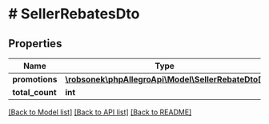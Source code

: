 # # SellerRebatesDto

## Properties

Name | Type | Description | Notes
------------ | ------------- | ------------- | -------------
**promotions** | [**\robsonek\phpAllegroApi\Model\SellerRebateDto[]**](SellerRebateDto.md) |  |
**total_count** | **int** |  |

[[Back to Model list]](../../README.md#models) [[Back to API list]](../../README.md#endpoints) [[Back to README]](../../README.md)
